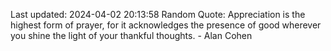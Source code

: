 Last updated: 2024-04-02 20:13:58
Random Quote: Appreciation is the highest form of prayer, for it acknowledges the presence of good wherever you shine the light of your thankful thoughts. - Alan Cohen